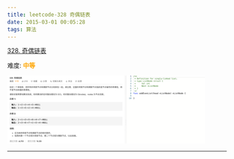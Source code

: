 ```yaml
---
title: leetcode-328 奇偶链表
date: 2015-03-01 00:05:28
tags: 算法
---
```


[328. 奇偶链表](https://leetcode-cn.com/problems/odd-even-linked-list/)

难度:  <font color="orange">**中等**</font>


<img src="leetcode-328-奇偶链表/0.png" width = 90% height = 50% />


<br>

---
